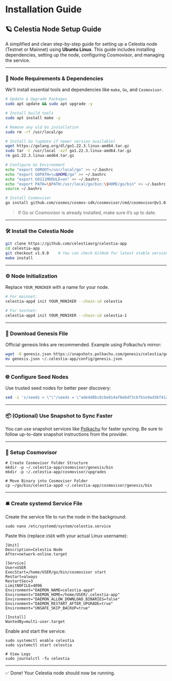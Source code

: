 # Installation Guide

## 🪐 Celestia Node Setup Guide

A simplified and clean step-by-step guide for setting up a Celestia node (Testnet or Mainnet) using **Ubuntu Linux**. This guide includes installing dependencies, setting up the node, configuring Cosmovisor, and managing the service.

***

### 🧰 Node Requirements & Dependencies

We'll install essential tools and dependencies like `make`, `Go`, and `Cosmovisor`.

```bash
# Update & Upgrade Packages
sudo apt update && sudo apt upgrade -y

# Install build tools
sudo apt install make -y

# Remove any old Go installation
sudo rm -rf /usr/local/go

# Install Go (update if newer version available)
wget https://golang.org/dl/go1.22.3.linux-amd64.tar.gz
sudo tar -C /usr/local -xzf go1.22.3.linux-amd64.tar.gz
rm go1.22.3.linux-amd64.tar.gz

# Configure Go Environment
echo "export GOROOT=/usr/local/go" >> ~/.bashrc
echo "export GOPATH=\u$HOME/go" >> ~/.bashrc
echo "export GO111MODULE=on" >> ~/.bashrc
echo "export PATH=\$PATH:/usr/local/go/bin:\$HOME/go/bin" >> ~/.bashrc
source ~/.bashrc

# Install Cosmovisor
go install github.com/cosmos/cosmos-sdk/cosmovisor/cmd/cosmovisor@v1.0.0
```

> If Go or Cosmovisor is already installed, make sure it’s up to date.

***

### 🛠️ Install the Celestia Node

```bash
git clone https://github.com/celestiaorg/celestia-app
cd celestia-app
git checkout v1.9.0    # You can check GitHub for latest stable version
make install
```

***

### ⚙️ Node Initialization

Replace `YOUR_MONIKER` with a name for your node.

```bash
# For mainnet:
celestia-appd init YOUR_MONIKER --chain-id celestia

# For testnet:
celestia-appd init YOUR_MONIKER --chain-id celestia-1
```

***

### 🌱 Download Genesis File

Official genesis links are recommended. Example using Polkachu’s mirror:

```bash
wget -O genesis.json https://snapshots.polkachu.com/genesis/celestia/genesis.json --inet4-only
mv genesis.json ~/.celestia-app/config/genesis.json
```

***

### 🌐 Configure Seed Nodes

Use trusted seed nodes for better peer discovery:

```bash
sed -i 's/seeds = \"\"/seeds = \"ade4d8bc8cbe014af6ebdf3cb7b1e9ad36f412c0@seeds.polkachu.com:11656\"/' ~/.celestia-app/config/config.toml
```

***

### 📦 (Optional) Use Snapshot to Sync Faster

You can use snapshot services like [Polkachu](https://polkachu.com/tendermint_snapshots/celestia) for faster syncing. Be sure to follow up-to-date snapshot instructions from the provider.

***

### 🚀 Setup Cosmovisor

```
# Create Cosmovisor Folder Structure
mkdir -p ~/.celestia-app/cosmovisor/genesis/bin
mkdir -p ~/.celestia-app/cosmovisor/upgrades

# Move Binary into Cosmovisor Folder
cp ~/go/bin/celestia-appd ~/.celestia-app/cosmovisor/genesis/bin
```

***

### 🛎️ Create systemd Service File

Create the service file to run the node in the background:

```
sudo nano /etc/systemd/system/celestia.service
```

Paste this (replace `USER` with your actual Linux username):

```
[Unit]
Description=Celestia Node
After=network-online.target

[Service]
User=USER
ExecStart=/home/USER/go/bin/cosmovisor start
Restart=always
RestartSec=3
LimitNOFILE=4096
Environment="DAEMON_NAME=celestia-appd"
Environment="DAEMON_HOME=/home/USER/.celestia-app"
Environment="DAEMON_ALLOW_DOWNLOAD_BINARIES=false"
Environment="DAEMON_RESTART_AFTER_UPGRADE=true"
Environment="UNSAFE_SKIP_BACKUP=true"

[Install]
WantedBy=multi-user.target
```

Enable and start the service:

```
sudo systemctl enable celestia
sudo systemctl start celestia

# View Logs
sudo journalctl -fu celestia
```

***

✅ Done! Your Celestia node should now be running.

